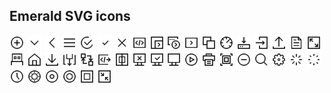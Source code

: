 ## Emerald SVG icons

<img src="icons/add.svg" style="width: 24px;"/>
<img src="icons/arrowdown.svg" style="width: 24px;"/>
<img src="icons/back.svg" style="width: 24px;"/>
<img src="icons/burger.svg" style="width: 24px;"/>
<img src="icons/check1.svg" style="width: 24px;"/>
<img src="icons/check2.svg" style="width: 24px;"/>
<img src="icons/close.svg" style="width: 24px;"/>
<img src="icons/contract.svg" style="width: 24px;"/>
<img src="icons/contractexecute1.svg" style="width: 24px;"/>
<img src="icons/contractexecute2.svg" style="width: 24px;"/>
<img src="icons/contractexecute3.svg" style="width: 24px;"/>
<img src="icons/copytoclipboard.svg" style="width: 24px;"/>
<img src="icons/dashboard.svg" style="width: 24px;"/>
<img src="icons/download.svg" style="width: 24px;"/>
<img src="icons/exit.svg" style="width: 24px;"/>
<img src="icons/export.svg" style="width: 24px;"/>
<img src="icons/file.svg" style="width: 24px;"/>
<img src="icons/fullscreen.svg" style="width: 24px;"/>
<img src="icons/hardwarewallet.svg" style="width: 24px;"/>
<img src="icons/home.svg" style="width: 24px;"/>
<img src="icons/import.svg" style="width: 24px;"/>
<img src="icons/method1.svg" style="width: 24px;"/>
<img src="icons/method2.svg" style="width: 24px;"/>
<img src="icons/method3.svg" style="width: 24px;"/>
<img src="icons/multisigwallet.svg" style="width: 24px;"/>
<img src="icons/network_disconnected.svg" style="width: 24px;"/>
<img src="icons/network_ok.svg" style="width: 24px;"/>
<img src="icons/network.svg" style="width: 24px;"/>
<img src="icons/play.svg" style="width: 24px;"/>
<img src="icons/print.svg" style="width: 24px;"/>
<img src="icons/qrcode.svg" style="width: 24px;"/>
<img src="icons/remove.svg" style="width: 24px;"/>
<img src="icons/search.svg" style="width: 24px;"/>
<img src="icons/settings.svg" style="width: 24px;"/>
<img src="icons/spinner1.svg" style="width: 24px;"/>
<img src="icons/spinner2.svg" style="width: 24px;"/>
<img src="icons/time.svg" style="width: 24px;"/>
<img src="icons/token1.svg" style="width: 24px;"/>
<img src="icons/token2.svg" style="width: 24px;"/>
<img src="icons/token3.svg" style="width: 24px;"/>
<img src="icons/walletadress.svg" style="width: 24px;"/>
<img src="icons/windowed.svg" style="width: 24px;"/>




